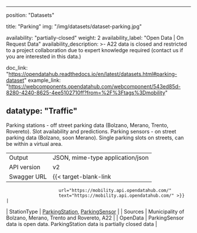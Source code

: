 

---
position: "Datasets"

title: "Parking"
img: "/img/datasets/dataset-parking.jpg"

availability: "partially-closed"
weight: 2
availability_label: "Open Data | On Request Data"
availability_description: >-
    A22 data is closed and restricted to a project collaboration due to expert knowledge required
    (<a class="dataset-mailto">contact&nbsp;us</a>
    if you are interested in this data.)


doc_link: "https://opendatahub.readthedocs.io/en/latest/datasets.html#parking-dataset"
example_link: "https://webcomponents.opendatahub.com/webcomponent/543ed85d-8280-4240-8625-4ee5102710ff?from=%2F%3Ftags%3Dmobility"

datatype: "Traffic"
---

Parking stations - off street parking data (Bolzano, Merano, Trento, Rovereto). Slot availability and predictions. Parking sensors - on street parking data (Bolzano, soon Merano). Single parking slots on streets, can be within a virtual area.

|             |                                                                                                                                                                |
| :---------- | -------------------------------------------------------------------------------------------------------------------------------------------------------------- |
| Output      | JSON, mime-type application/json                                                                                                                               |
| API version | v2                                                                                                                                                             |
| Swagger URL | {{< target-blank-link
                        url="https://mobility.api.opendatahub.com/"
                        text="https://mobility.api.opendatahub.com/" >}}                                                                                                                        |
| StationType | [ParkingStation](https://mobility.api.opendatahub.com/v2/flat/ParkingStation), [ParkingSensor](https://mobility.api.opendatahub.com/v2/flat/ParkingSensor) |
| Sources     | Municipality of Bolzano, Merano, Trento and Rovereto, A22                                                                                                      |
| OpenData    | ParkingSensor data is open data. ParkingStation data is partially closed data                                                                                |
